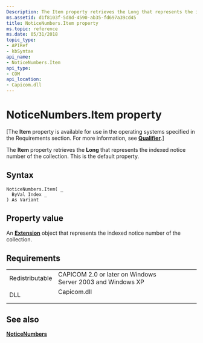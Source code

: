 ```yaml
---
Description: The Item property retrieves the Long that represents the indexed notice number of the collection. This is the default property.
ms.assetid: d1f8103f-5d8d-4590-ab35-fd697a39cd45
title: NoticeNumbers.Item property
ms.topic: reference
ms.date: 05/31/2018
topic_type: 
- APIRef
- kbSyntax
api_name: 
- NoticeNumbers.Item
api_type: 
- COM
api_location: 
- Capicom.dll
---
```


# NoticeNumbers.Item property

\[The **Item** property is available for use in the operating systems specified in the Requirements section. For more information, see [**Qualifier**](qualifier.md).\]

The **Item** property retrieves the **Long** that represents the indexed notice number of the collection. This is the default property.

## Syntax


```VB
NoticeNumbers.Item( _
  ByVal Index _
) As Variant
```



## Property value

An [**Extension**](extension.md) object that represents the indexed notice number of the collection.

## Requirements



|                            |                                                                                        |
|----------------------------|----------------------------------------------------------------------------------------|
| Redistributable<br/> | CAPICOM 2.0 or later on Windows Server 2003 and Windows XP<br/>                  |
| DLL<br/>             | <dl> <dt>Capicom.dll</dt> </dl> |



## See also

<dl> <dt>

[**NoticeNumbers**](noticenumbers.md)
</dt> </dl>

 

 




